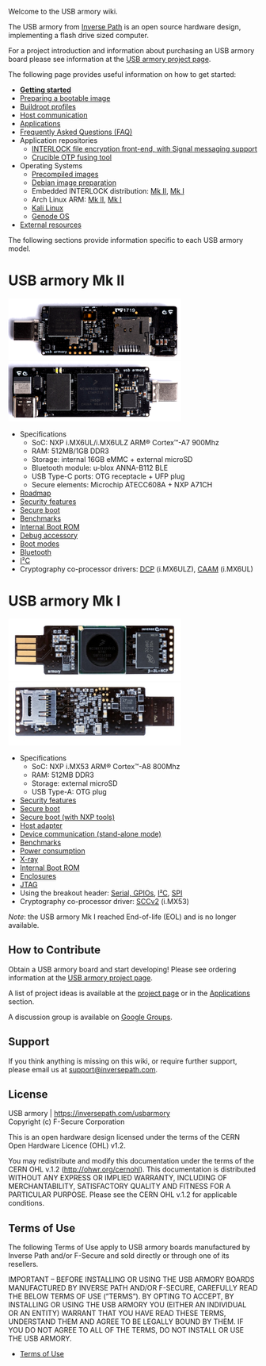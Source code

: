 Welcome to the USB armory wiki.

The USB armory from [Inverse Path](https://inversepath.com) is an open source
hardware design, implementing a flash drive sized computer.

For a project introduction and information about purchasing an USB armory board
please see information at the [USB armory project page](https://inversepath.com/usbarmory).

The following page provides useful information on how to get started:

* [**Getting started**](https://github.com/inversepath/usbarmory/wiki/Starting)
* [Preparing a bootable image](https://github.com/inversepath/usbarmory/wiki/Preparing-a-bootable-image)
* [Buildroot profiles](https://github.com/inversepath/usbarmory/tree/master/software/buildroot)
* [Host communication](https://github.com/inversepath/usbarmory/wiki/Host-communication)
* [Applications](https://github.com/inversepath/usbarmory/wiki/Applications)
* [Frequently Asked Questions (FAQ)](https://github.com/inversepath/usbarmory/wiki/Frequently-Asked-Questions-(FAQ))
* Application repositories
  * [INTERLOCK file encryption front-end, with Signal messaging support](https://github.com/inversepath/interlock)
  * [Crucible OTP fusing tool](https://github.com/inversepath/crucible)
* Operating Systems
  * [Precompiled images](https://github.com/inversepath/usbarmory/wiki/Available-images)
  * [Debian image preparation](https://github.com/inversepath/usbarmory/wiki/Preparing-a-bootable-image)
  * Embedded INTERLOCK distribution: [Mk II](https://github.com/inversepath/usbarmory/tree/master/software/buildroot/README-INTERLOCK-mark-two.md), [Mk I](https://github.com/inversepath/usbarmory/tree/master/software/buildroot/README-INTERLOCK.md)
  * Arch Linux ARM: [Mk II](https://archlinuxarm.org/platforms/armv7/freescale/usb-armory-mk-ii), [Mk I](http://archlinuxarm.org/platforms/armv7/freescale/usb-armory)
  * [Kali Linux](https://docs.kali.org/kali-on-arm/kali-linux-on-usb-armory)
  * [Genode OS](https://github.com/inversepath/usbarmory/wiki/Genode-OS)
* [External resources](https://github.com/inversepath/usbarmory/wiki/External-resources)

The following sections provide information specific to each USB armory model.

# USB armory Mk II

<img src="images/armory-mark-two-bottom.png" width="350"> <img src="images/armory-mark-two-top.png" width="350">

* Specifications
  * SoC: NXP i.MX6UL/i.MX6ULZ ARM® Cortex™-A7 900Mhz
  * RAM: 512MB/1GB DDR3
  * Storage: internal 16GB eMMC + external microSD
  * Bluetooth module: u-blox ANNA-B112 BLE
  * USB Type-C ports: OTG receptacle + UFP plug
  * Secure elements: Microchip ATECC608A + NXP A71CH
* [Roadmap](https://github.com/inversepath/usbarmory/wiki/Mk-II-Roadmap)
* [Security features](https://github.com/inversepath/usbarmory/wiki/Hardware-security-features-(Mk-II))
* [Secure boot](https://github.com/inversepath/usbarmory/wiki/Secure-boot-(Mk-II))
* [Benchmarks](https://github.com/inversepath/usbarmory/wiki/Benchmarks-(Mk-II))
* [Internal Boot ROM](https://github.com/inversepath/usbarmory/wiki/Internal-Boot-ROM-(Mk-II))
* [Debug accessory](https://github.com/inversepath/usbarmory/tree/master/hardware/mark-two-debug-accessory)
* [Boot modes](https://github.com/inversepath/usbarmory/wiki/Boot-Modes-(Mk-II))
* [Bluetooth](https://github.com/inversepath/usbarmory/wiki/Bluetooth)
* [I²C](https://github.com/inversepath/usbarmory/wiki/I²C-(Mk-II))
* Cryptography co-processor drivers: [DCP](https://github.com/inversepath/mxs-dcp) (i.MX6ULZ), [CAAM](https://github.com/inversepath/caam-keyblob) (i.MX6UL)

# USB armory Mk I

<img src="images/armory-mark-one-top.png" width="350"> <img src="images/armory-mark-one-bottom.png" width="350">

* Specifications
  * SoC: NXP i.MX53 ARM® Cortex™-A8 800Mhz
  * RAM: 512MB DDR3
  * Storage: external microSD
  * USB Type-A: OTG plug
* [Security features](https://github.com/inversepath/usbarmory/wiki/Hardware-security-features-(Mk-I))
* [Secure boot](https://github.com/inversepath/usbarmory/wiki/Secure-boot-(Mk-I))
* [Secure boot (with NXP tools)](https://github.com/inversepath/usbarmory/wiki/Secure-boot-with-NXP-tools-(Mk-I))
* [Host adapter](https://github.com/inversepath/usbarmory/wiki/Host-adapter)
* [Device communication (stand-alone mode)](https://github.com/inversepath/usbarmory/wiki/Host-adapter)
* [Benchmarks](https://github.com/inversepath/usbarmory/wiki/Benchmarks)
* [Power consumption](https://github.com/inversepath/usbarmory/wiki/Power-consumption)
* [X-ray](https://github.com/inversepath/usbarmory/wiki/X-ray)
* [Internal Boot ROM](https://github.com/inversepath/usbarmory/wiki/Internal-Boot-ROM-(Mk-I))
* [Enclosures](https://github.com/inversepath/usbarmory/wiki/Enclosures)
* [JTAG](https://github.com/inversepath/usbarmory/wiki/JTAG)
* Using the breakout header: [Serial, GPIOs](https://github.com/inversepath/usbarmory/wiki/GPIOs), [I²C](https://github.com/inversepath/usbarmory/wiki/I²C), [SPI](https://github.com/inversepath/usbarmory/wiki/SPI)
* Cryptography co-processor driver: [SCCv2](https://github.com/inversepath/mxc-scc2) (i.MX53)

*Note*: the USB armory Mk I reached End-of-life (EOL) and is no longer available.

## How to Contribute

Obtain a USB armory board and start developing! Please see ordering information
at the [USB armory project page](https://inversepath.com/usbarmory).

A list of project ideas is available at the [project page](https://inversepath.com/usbarmory) or
in the [Applications](https://github.com/inversepath/usbarmory/wiki/Applications) section.

A discussion group is available on [Google Groups](https://groups.google.com/d/forum/usbarmory).

## Support

If you think anything is missing on this wiki, or require further support,
please email us at support@inversepath.com.

## License

USB armory | https://inversepath.com/usbarmory  
Copyright (c) F-Secure Corporation

This is an open hardware design licensed under the terms of the CERN Open
Hardware Licence (OHL) v1.2.

You may redistribute and modify this documentation under the terms of the CERN
OHL v.1.2 (http://ohwr.org/cernohl). This documentation is distributed WITHOUT
ANY EXPRESS OR IMPLIED WARRANTY, INCLUDING OF MERCHANTABILITY, SATISFACTORY
QUALITY AND FITNESS FOR A PARTICULAR PURPOSE. Please see the CERN OHL v.1.2 for
applicable conditions.

## Terms of Use

The following Terms of Use apply to USB armory boards manufactured by Inverse
Path and/or F-Secure and sold directly or through one of its resellers.

IMPORTANT – BEFORE INSTALLING OR USING THE USB ARMORY BOARDS MANUFACTURED BY
INVERSE PATH AND/OR F-SECURE, CAREFULLY READ THE BELOW TERMS OF USE (”TERMS”).
BY OPTING TO ACCEPT, BY INSTALLING OR USING THE USB ARMORY YOU (EITHER AN
INDIVIDUAL OR AN ENTITY) WARRANT THAT YOU HAVE READ THESE TERMS, UNDERSTAND
THEM AND AGREE TO BE LEGALLY BOUND BY THEM. IF YOU DO NOT AGREE TO ALL OF THE
TERMS, DO NOT INSTALL OR USE THE USB ARMORY.

* [Terms of Use](https://github.com/inversepath/usbarmory/wiki/Terms-of-Use)
